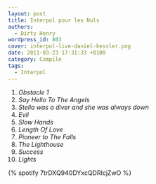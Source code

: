 ```yaml
---
layout: post
title: Interpol pour les Nuls
authors:
  - Dirty Henry
wordpress_id: 803
cover: interpol-live-daniel-kessler.png
date: 2011-03-23 17:31:33 +0100
category: Compile
tags:
  - Interpol
---
```


1. _Obstacle 1_
1. _Say Hello To The Angels_
1. _Stella was a diver and she was always down_
1. _Evil_
1. _Slow Hands_
1. _Length Of Love_
1. _Pioneer to The Falls_
1. _The Lighthouse_
1. _Success_
1. _Lights_

{% spotify 7trDXQ940DYxcQDRIcjZwO %}
